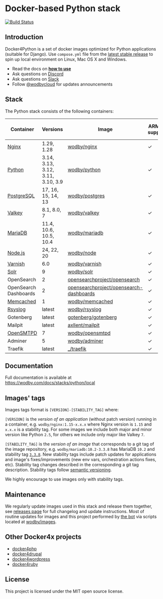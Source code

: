 # Docker-based Python stack

[![Build Status](https://github.com/wodby/docker4python/workflows/Run%20tests/badge.svg)](https://github.com/wodby/docker4python/actions)

## Introduction

Docker4Python is a set of docker images optimized for Python applications (suitable for Django). Use
`compose.yml` file from the [latest stable release](https://github.com/wodby/docker4python/releases) to spin up local environment on Linux, Mac OS X and Windows.

- Read the docs on [**how to use**](https://wodby.com/docs/stacks/python/local#usage)
- Ask questions on [Discord](http://discord.wodby.com/)
- Ask questions on [Slack](http://slack.wodby.com/)
- Follow [@wodbycloud](https://twitter.com/wodbycloud) for updates announcements

## Stack

The Python stack consists of the following containers:

| Container             | Versions                          | Image                                     | ARM64 support | Enabled by default |
|-----------------------|-----------------------------------|-------------------------------------------|---------------|--------------------|
| [Nginx]               | 1.29, 1.28                        | [wodby/nginx]                             | ✓             | ✓                  |
| [Python]              | 3.14, 3.13, 3.12, 3.11, 3.10, 3.9 | [wodby/python]                            | ✓             | ✓                  |
| [PostgreSQL]          | 17, 16, 15, 14, 13                | [wodby/postgres]                          | ✓             | ✓                  |
| [Valkey]              | 8.1, 8.0, 7                       | [wodby/valkey]                            | ✓             | ✓                  |
| [MariaDB]             | 11.4, 10.6, 10.5, 10.4            | [wodby/mariadb]                           | ✓             |                    |
| [Node.js]             | 24, 22, 20                        | [wodby/node]                              | ✓             |                    |
| [Varnish]             | 6.0                               | [wodby/varnish]                           | ✓             |                    |
| [Solr]                | 9                                 | [wodby/solr]                              | ✓             |                    |
| OpenSearch            | 2                                 | [opensearchproject/opensearch]            | ✓             |                    |
| OpenSearch Dashboards | 2                                 | [opensearchproject/opensearch-dashboards] | ✓             |                    |
| [Memcached]           | 1                                 | [wodby/memcached]                         | ✓             |                    |
| [Rsyslog]             | latest                            | [wodby/rsyslog]                           | ✓             |                    |
| Gotenberg             | latest                            | [gotenberg/gotenberg]                     | ✓             | ✓                  |
| Mailpit               | latest                            | [axllent/mailpit]                         | ✓             | ✓                  |
| [OpenSMTPD]           | 7                                 | [wodby/opensmtpd]                         | ✓             |                    |
| Adminer               | 5                                 | [wodby/adminer]                           | ✓             |                    |
| Traefik               | latest                            | [_/traefik]                               | ✓             | ✓                  |

## Documentation

Full documentation is available at https://wodby.com/docs/stacks/python/local

## Images' tags

Images tags format is `[VERSION]-[STABILITY_TAG]` where:

`[VERSION]` is the _version of an application_ (without patch version) running in a container, e.g.
`wodby/nginx:1.15-x.x.x` where Nginx version is `1.15` and
`x.x.x` is a stability tag. For some images we include both major and minor version like Python
`2.5`, for others we include only major like Valkey `7`.

`[STABILITY_TAG]` is the _version of an image_ that corresponds to a git tag of the image repository, e.g.
`wodby/mariadb:10.2-3.3.8` has MariaDB `10.2` and stability tag [
`3.3.8`](https://github.com/wodby/mariadb/releases/tag/3.3.8). New stability tags include patch updates for applications and image's fixes/improvements (new env vars, orchestration actions fixes, etc). Stability tag changes described in the corresponding a git tag description. Stability tags follow [semantic versioning](https://semver.org/).

We highly encourage to use images only with stability tags.

## Maintenance

We regularly update images used in this stack and release them together, see [releases page](https://github.com/wodby/docker4python/releases) for full changelog and update instructions. Most of routine updates for images and this project performed by [the bot](https://github.com/wodbot) via scripts located at [wodby/images](https://github.com/wodby/images).

## Other Docker4x projects

* [docker4php](https://github.com/wodby/docker4php)
* [docker4drupal](https://github.com/wodby/docker4drupal)
* [docker4wordpress](https://github.com/wodby/docker4wordpress)
* [docker4ruby](https://github.com/wodby/docker4ruby)

## License

This project is licensed under the MIT open source license.

[MariaDB]: https://wodby.com/docs/stacks/python/containers#mariadb

[Memcached]: https://wodby.com/docs/stacks/python/containers#memcached

[Nginx]: https://wodby.com/docs/stacks/python/containers#nginx

[Node.js]: https://wodby.com/docs/stacks/python/containers#node

[OpenSMTPD]: https://wodby.com/docs/stacks/python/containers#opensmtpd

[PostgreSQL]: https://wodby.com/docs/stacks/python/containers#postgres

[Valkey]: https://wodby.com/docs/stacks/python/containers#valkey

[Rsyslog]: https://wodby.com/docs/stacks/python/containers#rsyslog

[Python]: https://wodby.com/docs/stacks/python/containers#python

[Solr]: https://wodby.com/docs/stacks/solr

[Varnish]: https://wodby.com/docs/stacks/python/containers#varnish

[_/traefik]: https://hub.docker.com/_/traefik

[gotenberg/gotenberg]: https://hub.docker.com/r/gotenberg/gotenberg

[blackfire/blackfire]: https://hub.docker.com/r/blackfire/blackfire

[axllent/mailpit]: https://hub.docker.com/r/axllent/mailpit

[wodby/adminer]: https://hub.docker.com/r/wodby/adminer

[wodby/mariadb]: https://github.com/wodby/mariadb

[wodby/memcached]: https://github.com/wodby/memcached

[wodby/nginx]: https://github.com/wodby/nginx

[wodby/node]: https://github.com/wodby/node

[wodby/opensmtpd]: https://github.com/wodby/opensmtpd

[wodby/postgres]: https://github.com/wodby/postgres

[wodby/valkey]: https://github.com/wodby/valkey

[wodby/rsyslog]: https://hub.docker.com/r/wodby/rsyslog

[wodby/python]: https://github.com/wodby/python

[wodby/solr]: https://github.com/wodby/solr

[wodby/varnish]: https://github.com/wodby/varnish

[opensearchproject/opensearch]: https://hub.docker.com/r/opensearchproject/opensearch

[opensearchproject/opensearch-dashboards]: https://hub.docker.com/r/opensearchproject/opensearch-dashboards
